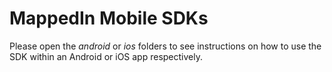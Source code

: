 MappedIn Mobile SDKs
====================

Please open the *android* or *ios* folders to see instructions on how to use the SDK within an Android or iOS app respectively.

